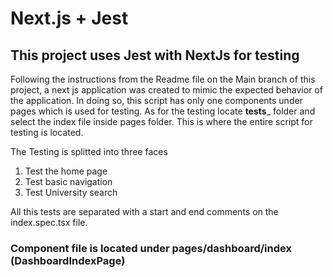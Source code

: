 # Next.js + Jest

## This project uses Jest with NextJs for testing

Following the instructions from the Readme file on the Main branch of this project, a next js application was created to mimic the expected behavior of the application. In doing so, this script has only one components under pages which is used for testing.
As for the testing locate __tests___ folder and select the index file inside pages folder. This is where the entire script for testing is located.

The Testing is splitted into three faces
1. Test the home page
2. Test basic navigation
3. Test University search

All this tests are separated with a start and end comments on the index.spec.tsx file.

### Component file is located under pages/dashboard/index (DashboardIndexPage)





